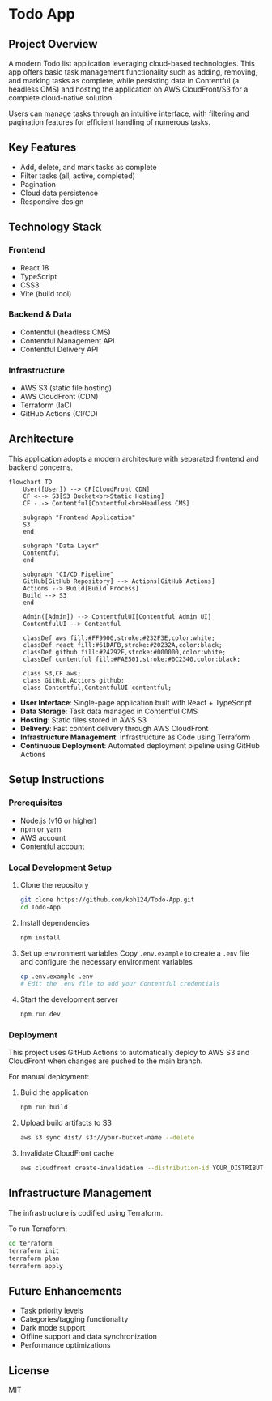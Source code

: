 # Todo App

## Project Overview
A modern Todo list application leveraging cloud-based technologies. This app offers basic task management functionality such as adding, removing, and marking tasks as complete, while persisting data in Contentful (a headless CMS) and hosting the application on AWS CloudFront/S3 for a complete cloud-native solution.

Users can manage tasks through an intuitive interface, with filtering and pagination features for efficient handling of numerous tasks.

## Key Features
- Add, delete, and mark tasks as complete
- Filter tasks (all, active, completed)
- Pagination
- Cloud data persistence
- Responsive design

## Technology Stack
### Frontend
- React 18
- TypeScript
- CSS3
- Vite (build tool)

### Backend & Data
- Contentful (headless CMS)
- Contentful Management API
- Contentful Delivery API

### Infrastructure
- AWS S3 (static file hosting)
- AWS CloudFront (CDN)
- Terraform (IaC)
- GitHub Actions (CI/CD)

## Architecture
This application adopts a modern architecture with separated frontend and backend concerns.

```mermaid
flowchart TD
    User([User]) --> CF[CloudFront CDN]
    CF <--> S3[S3 Bucket<br>Static Hosting]
    CF -.-> Contentful[Contentful<br>Headless CMS]

    subgraph "Frontend Application"
    S3
    end

    subgraph "Data Layer"
    Contentful
    end

    subgraph "CI/CD Pipeline"
    GitHub[GitHub Repository] --> Actions[GitHub Actions]
    Actions --> Build[Build Process]
    Build --> S3
    end

    Admin([Admin]) --> ContentfulUI[Contentful Admin UI]
    ContentfulUI --> Contentful

    classDef aws fill:#FF9900,stroke:#232F3E,color:white;
    classDef react fill:#61DAFB,stroke:#20232A,color:black;
    classDef github fill:#24292E,stroke:#000000,color:white;
    classDef contentful fill:#FAE501,stroke:#0C2340,color:black;

    class S3,CF aws;
    class GitHub,Actions github;
    class Contentful,ContentfulUI contentful;
```

- **User Interface**: Single-page application built with React + TypeScript
- **Data Storage**: Task data managed in Contentful CMS
- **Hosting**: Static files stored in AWS S3
- **Delivery**: Fast content delivery through AWS CloudFront
- **Infrastructure Management**: Infrastructure as Code using Terraform
- **Continuous Deployment**: Automated deployment pipeline using GitHub Actions

## Setup Instructions

### Prerequisites
- Node.js (v16 or higher)
- npm or yarn
- AWS account
- Contentful account

### Local Development Setup
1. Clone the repository
   ```bash
   git clone https://github.com/koh124/Todo-App.git
   cd Todo-App
   ```

2. Install dependencies
   ```bash
   npm install
   ```

3. Set up environment variables
   Copy `.env.example` to create a `.env` file and configure the necessary environment variables
   ```bash
   cp .env.example .env
   # Edit the .env file to add your Contentful credentials
   ```

4. Start the development server
   ```bash
   npm run dev
   ```

### Deployment
This project uses GitHub Actions to automatically deploy to AWS S3 and CloudFront when changes are pushed to the main branch.

For manual deployment:
1. Build the application
   ```bash
   npm run build
   ```

2. Upload build artifacts to S3
   ```bash
   aws s3 sync dist/ s3://your-bucket-name --delete
   ```

3. Invalidate CloudFront cache
   ```bash
   aws cloudfront create-invalidation --distribution-id YOUR_DISTRIBUTION_ID --paths "/*"
   ```

## Infrastructure Management
The infrastructure is codified using Terraform.

To run Terraform:
```bash
cd terraform
terraform init
terraform plan
terraform apply
```

## Future Enhancements
- Task priority levels
- Categories/tagging functionality
- Dark mode support
- Offline support and data synchronization
- Performance optimizations

## License
MIT
